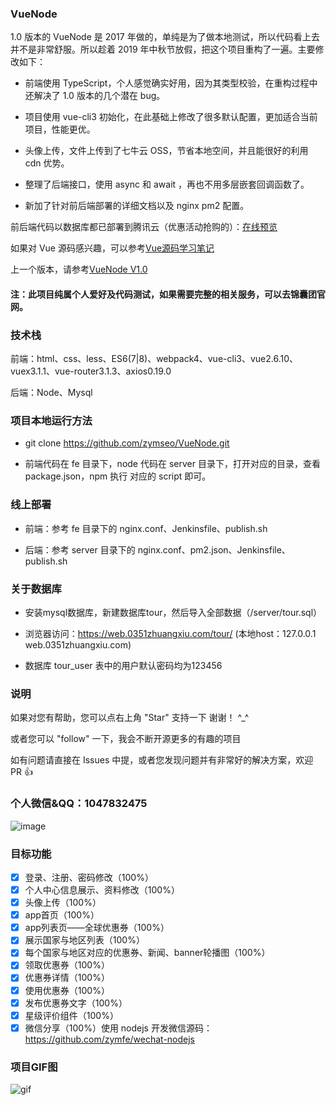 ### VueNode

1.0 版本的 VueNode 是 2017 年做的，单纯是为了做本地测试，所以代码看上去并不是非常舒服。所以趁着 2019 年中秋节放假，把这个项目重构了一遍。主要修改如下：

- 前端使用 TypeScript，个人感觉确实好用，因为其类型校验，在重构过程中还解决了 1.0 版本的几个潜在 bug。

- 项目使用 vue-cli3 初始化，在此基础上修改了很多默认配置，更加适合当前项目，性能更优。

- 头像上传，文件上传到了七牛云 OSS，节省本地空间，并且能很好的利用 cdn 优势。

- 整理了后端接口，使用 async 和 await ，再也不用多层嵌套回调函数了。

- 新加了针对前后端部署的详细文档以及 nginx pm2 配置。

前后端代码以数据库都已部署到腾讯云（优惠活动抢购的）：[在线预览](https://web.0351zhuangxiu.com/tour/)

如果对 Vue 源码感兴趣，可以参考[Vue源码学习笔记](https://github.com/zymfe/into-vue)

上一个版本，请参考[VueNode V1.0](https://github.com/zymfe/VueNode/tree/v1.0)

#### 注：此项目纯属个人爱好及代码测试，如果需要完整的相关服务，可以去锦囊团官网。

### 技术栈

前端：html、css、less、ES6(7|8)、webpack4、vue-cli3、vue2.6.10、vuex3.1.1、vue-router3.1.3、axios0.19.0

后端：Node、Mysql

### 项目本地运行方法

 - git clone https://github.com/zymseo/VueNode.git

 - 前端代码在 fe 目录下，node 代码在 server 目录下，打开对应的目录，查看 package.json，npm 执行 对应的 script 即可。

### 线上部署

- 前端：参考 fe 目录下的 nginx.conf、Jenkinsfile、publish.sh

- 后端：参考 server 目录下的 nginx.conf、pm2.json、Jenkinsfile、publish.sh

### 关于数据库

 - 安装mysql数据库，新建数据库tour，然后导入全部数据（/server/tour.sql）

 - 浏览器访问：https://web.0351zhuangxiu.com/tour/ (本地host：127.0.0.1 web.0351zhuangxiu.com)

 - 数据库 tour_user 表中的用户默认密码均为123456

### 说明

如果对您有帮助，您可以点右上角 "Star" 支持一下 谢谢！ ^_^

或者您可以 "follow" 一下，我会不断开源更多的有趣的项目

如有问题请直接在 Issues 中提，或者您发现问题并有非常好的解决方案，欢迎 PR 👍

### 个人微信&QQ：1047832475
![image](https://github.com/zymfe/VueNode/blob/v1.0/wechat.png?raw=true)

### 目标功能

- [x] 登录、注册、密码修改（100%）
- [x] 个人中心信息展示、资料修改（100%）
- [x] 头像上传（100%）
- [x] app首页（100%）
- [x] app列表页——全球优惠券（100%）
- [x] 展示国家与地区列表（100%）
- [x] 每个国家与地区对应的优惠券、新闻、banner轮播图（100%）
- [x] 领取优惠券（100%）
- [x] 优惠券详情（100%）
- [x] 使用优惠券（100%）
- [x] 发布优惠券文字（100%）
- [x] 星级评价组件（100%）
- [x] 微信分享（100%）使用 nodejs 开发微信源码：https://github.com/zymfe/wechat-nodejs

### 项目GIF图

![gif](https://github.com/zymfe/VueNode/blob/v1.0/project.gif?raw=true)
